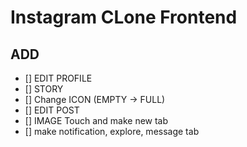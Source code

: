 # Instagram CLone Frontend

## ADD 
- [] EDIT PROFILE
- [] STORY 
- [] Change ICON (EMPTY -> FULL)
- [] EDIT POST
- [] IMAGE Touch and make new tab
- [] make notification, explore, message tab